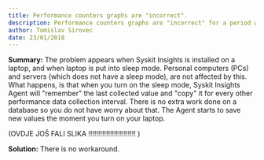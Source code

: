 ```yaml
---
title: Performance counters graphs are "incorrect".
description: Performance counters graphs are "incorrect" for a period when agent was sleeping.
author: Tomislav Sirovec
date: 23/01/2018
---
```


__Summary:__ The problem appears when Syskit Insights is installed on a laptop, and when laptop is put into sleep mode. Personal computers (PCs) and servers (which does not have a sleep mode), are not affected by this. What happens, is that when you turn on the sleep mode, Syskit Insights Agent will "remember" the last collected value and "copy" it for every other performance data collection interval. There is no extra work done on a database so you do not have worry about that. The Agent starts to save new values the moment you turn on your laptop. 

(OVDJE JOŠ FALI SLIKA !!!!!!!!!!!!!!!!!!!!!!!! )

__Solution:__ There is no workaround.